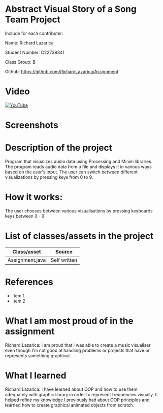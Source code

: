 # Abstract Visual Story of a Song Team Project

Include for each contributer:

Name: Richard Lazarica

Student Number: C22739341
 
Class Group: B

Github: https://github.com/RichardLazarica/Assignment

# Video

[![YouTube](http://img.youtube.com/vi/J2kHSSFA4NU/0.jpg)](https://www.youtube.com/watch?v=J2kHSSFA4NU)

# Screenshots

# Description of the project
Program that visualizes audio data using Processing and Minim libraries.
The program reads audio data from a file and displays it in various ways based on the user's input.
The user can switch between different visualizations by pressing keys from 0 to 9.

# How it works:
The user chooses between various visualisations by pressing keyboards keys between 0 - 9

# List of classes/assets in the project

| Class/asset | Source |
|-----------|-----------|
| Assignment.java | Self written |


# References
* Item 1
* Item 2

# What I am most proud of in the assignment

Richard Lazarica: I am proud that I was able to create a music visualiser even though I'm not good at handling problems or projects that have or represents something graphical.

# What I learned

Richard Lazarica: I have learned about OOP and how to use them adequately with graphic library in order to represent frequencies visually. It helped refine my knowledge I previously had about OOP principles and learned how to create graphical animated objects from scratch.


